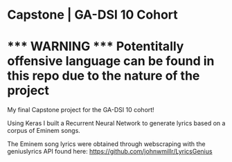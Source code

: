# Capstone | GA-DSI 10 Cohort
# *** WARNING *** Potentitally offensive language can be found in this repo due to the nature of the project
My final Capstone project for the GA-DSI 10 cohort!

Using Keras I built a Recurrent Neural Network to generate lyrics based on a corpus of Eminem songs.

The Eminem song lyrics were obtained through webscraping with the geniuslyrics API found here: https://github.com/johnwmillr/LyricsGenius



